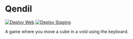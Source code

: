 # Qendil

[![Deploy Web](https://github.com/qendil/qendil/actions/workflows/deploy_web.yml/badge.svg)](https://github.com/qendil/qendil/actions/workflows/deploy_web.yml)
[![Deploy Staging](https://github.com/qendil/qendil/actions/workflows/deploy_staging.yml/badge.svg)](https://github.com/qendil/qendil/actions/workflows/deploy_staging.yml)

A game where you move a cube in a void using the keyboard.
